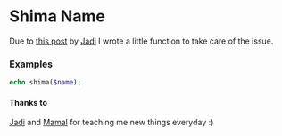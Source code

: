 # Shima Name

Due to [this post](https://jadi.net/2015/10/shima-bug/) by [Jadi](https://github.com/jadijadi) I wrote a little function to take care of the issue.

### Examples

```php
echo shima($name);
```

#### Thanks to

[Jadi](https://github.com/jadijadi) and [Mamal](https://github.com/mamal72) for teaching me new things everyday :)
